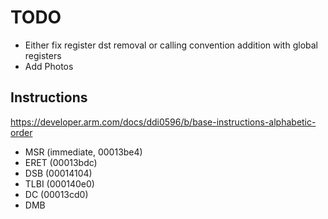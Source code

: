 # TODO

- Either fix register dst removal or calling convention addition with global
  registers
- Add Photos

## Instructions

https://developer.arm.com/docs/ddi0596/b/base-instructions-alphabetic-order

- MSR (immediate, 00013be4)
- ERET (00013bdc)
- DSB (00014104)
- TLBI (000140e0)
- DC (00013cd0)
- DMB
